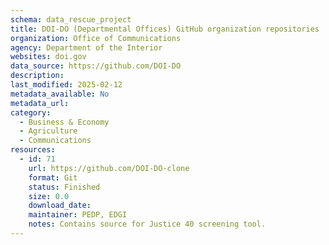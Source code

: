 ```yaml
---
schema: data_rescue_project 
title: DOI-DO (Departmental Offices) GitHub organization repositories
organization: Office of Communications
agency: Department of the Interior
websites: doi.gov
data_source: https://github.com/DOI-DO
description: 
last_modified: 2025-02-12
metadata_available: No
metadata_url: 
category:
  - Business & Economy 
  - Agriculture 
  - Communications 
resources:
  - id: 71
    url: https://github.com/DOI-DO-clone
    format: Git
    status: Finished
    size: 0.0
    download_date: 
    maintainer: PEDP, EDGI
    notes: Contains source for Justice 40 screening tool.
---
```

